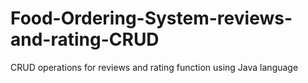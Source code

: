 # Food-Ordering-System-reviews-and-rating-CRUD
CRUD operations for reviews and rating function using Java language
